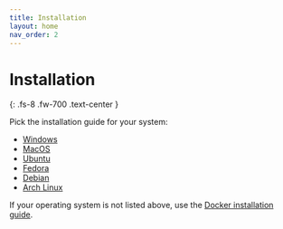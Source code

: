 ```yaml
---
title: Installation
layout: home
nav_order: 2
---
```


# Installation
{: .fs-8 .fw-700 .text-center }

Pick the installation guide for your system:

- [Windows](installation/windows.html)
- [MacOS](installation/macos.html)
- [Ubuntu](installation/ubuntu.html)
- [Fedora](installation/fedora.html)
- [Debian](installation/debian.html)
- [Arch Linux](installation/arch.html)

If your operating system is not listed above, use the [Docker installation guide](installation/docker.html).
